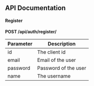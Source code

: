 ## API Documentation

#### Register
__POST /api/auth/register/__

Parameter 	| Description
------------|---------------------
id			| The client id
email		| Email of the user
password	| Password of the user
name 		| The username


